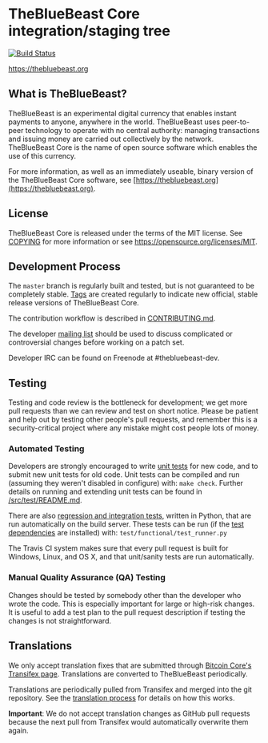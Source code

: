 TheBlueBeast Core integration/staging tree
=====================================

[![Build Status](https://travis-ci.org/thebluebeast-project/thebluebeast.svg?branch=master)](https://travis-ci.org/thebluebeast-project/thebluebeast)

https://thebluebeast.org

What is TheBlueBeast?
----------------

TheBlueBeast is an experimental digital currency that enables instant payments to
anyone, anywhere in the world. TheBlueBeast uses peer-to-peer technology to operate
with no central authority: managing transactions and issuing money are carried
out collectively by the network. TheBlueBeast Core is the name of open source
software which enables the use of this currency.

For more information, as well as an immediately useable, binary version of
the TheBlueBeast Core software, see [https://thebluebeast.org](https://thebluebeast.org).

License
-------

TheBlueBeast Core is released under the terms of the MIT license. See [COPYING](COPYING) for more
information or see https://opensource.org/licenses/MIT.

Development Process
-------------------

The `master` branch is regularly built and tested, but is not guaranteed to be
completely stable. [Tags](https://github.com/thebluebeast-project/thebluebeast/tags) are created
regularly to indicate new official, stable release versions of TheBlueBeast Core.

The contribution workflow is described in [CONTRIBUTING.md](CONTRIBUTING.md).

The developer [mailing list](https://groups.google.com/forum/#!forum/thebluebeast-dev)
should be used to discuss complicated or controversial changes before working
on a patch set.

Developer IRC can be found on Freenode at #thebluebeast-dev.

Testing
-------

Testing and code review is the bottleneck for development; we get more pull
requests than we can review and test on short notice. Please be patient and help out by testing
other people's pull requests, and remember this is a security-critical project where any mistake might cost people
lots of money.

### Automated Testing

Developers are strongly encouraged to write [unit tests](src/test/README.md) for new code, and to
submit new unit tests for old code. Unit tests can be compiled and run
(assuming they weren't disabled in configure) with: `make check`. Further details on running
and extending unit tests can be found in [/src/test/README.md](/src/test/README.md).

There are also [regression and integration tests](/test), written
in Python, that are run automatically on the build server.
These tests can be run (if the [test dependencies](/test) are installed) with: `test/functional/test_runner.py`

The Travis CI system makes sure that every pull request is built for Windows, Linux, and OS X, and that unit/sanity tests are run automatically.

### Manual Quality Assurance (QA) Testing

Changes should be tested by somebody other than the developer who wrote the
code. This is especially important for large or high-risk changes. It is useful
to add a test plan to the pull request description if testing the changes is
not straightforward.

Translations
------------

We only accept translation fixes that are submitted through [Bitcoin Core's Transifex page](https://www.transifex.com/projects/p/bitcoin/).
Translations are converted to TheBlueBeast periodically.

Translations are periodically pulled from Transifex and merged into the git repository. See the
[translation process](doc/translation_process.md) for details on how this works.

**Important**: We do not accept translation changes as GitHub pull requests because the next
pull from Transifex would automatically overwrite them again.
